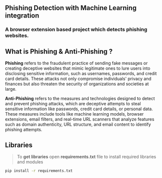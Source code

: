 ## Phishing Detection with Machine Learning integration

### A browser extension based project which detects phishing websites.

## What is Phishing & Anti-Phishing ?

**Phishing** refers to the fraudulent practice of sending fake messages or creating deceptive websites that mimic legitimate ones to lure users into disclosing sensitive information, such as usernames, passwords, and credit card details. These attacks not only compromise individuals' privacy and finances but also threaten the security of organizations and societies at large.

**Anti-Phishing** refers to the measures and technologies designed to detect and prevent phishing attacks, which are deceptive attempts to steal sensitive information like passwords, credit card details, or personal data. These measures include tools like machine learning models, browser extensions, email filters, and real-time URL scanners that analyze features such as domain authenticity, URL structure, and email content to identify phishing attempts.

## Libraries

> To **get libraries** open **requirements.txt** file to install required libraries and modules

```bash
pip install -r requirements.txt
```
